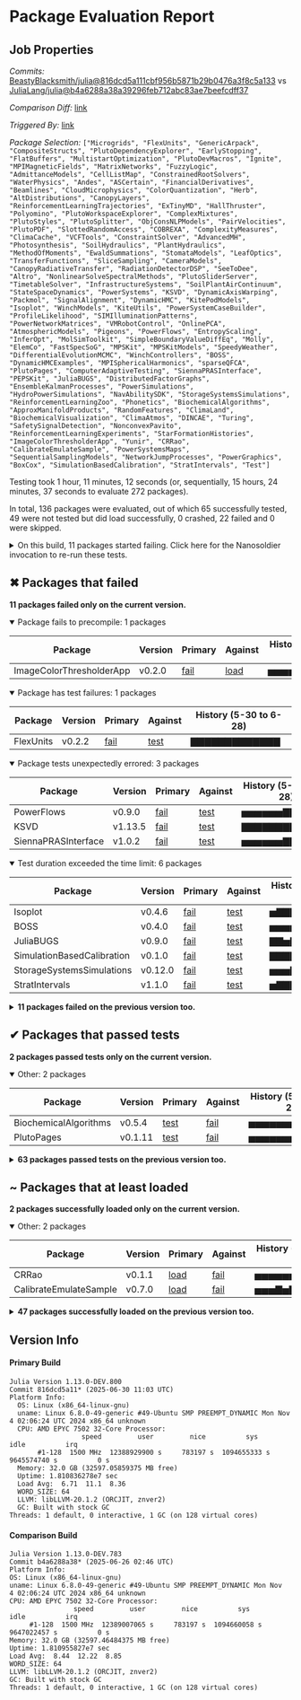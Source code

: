 # Package Evaluation Report

## Job Properties

*Commits:* [BeastyBlacksmith/julia@816dcd5a111cbf956b5871b29b0476a3f8c5a133](https://github.com/BeastyBlacksmith/julia/commit/816dcd5a111cbf956b5871b29b0476a3f8c5a133) vs [JuliaLang/julia@b4a6288a38a39296feb712abc83ae7beefcdff37](https://github.com/JuliaLang/julia/commit/b4a6288a38a39296feb712abc83ae7beefcdff37)

*Comparison Diff:* [link](https://github.com/JuliaLang/julia/compare/b4a6288a38a39296feb712abc83ae7beefcdff37...BeastyBlacksmith/julia:816dcd5a111cbf956b5871b29b0476a3f8c5a133)

*Triggered By:* [link](https://github.com/JuliaLang/julia/pull/54774#issuecomment-3019057079)

*Package Selection:* `["Microgrids", "FlexUnits", "GenericArpack", "CompositeStructs", "PlutoDependencyExplorer", "EarlyStopping", "FlatBuffers", "MultistartOptimization", "PlutoDevMacros", "Ignite", "MPIMagneticFields", "MatrixNetworks", "FuzzyLogic", "AdmittanceModels", "CellListMap", "ConstrainedRootSolvers", "WaterPhysics", "Andes", "ASCertain", "FinancialDerivatives", "Beamlines", "CloudMicrophysics", "ColorQuantization", "Herb", "AltDistributions", "CanopyLayers", "ReinforcementLearningTrajectories", "ExTinyMD", "HallThruster", "Polyomino", "PlutoWorkspaceExplorer", "ComplexMixtures", "PlutoStyles", "PlutoSplitter", "ObjConsNLPModels", "PairVelocities", "PlutoPDF", "SlottedRandomAccess", "COBREXA", "ComplexityMeasures", "ClimaCache", "VCFTools", "ConstraintSolver", "AdvancedMH", "Photosynthesis", "SoilHydraulics", "PlantHydraulics", "MethodOfMoments", "EwaldSummations", "StomataModels", "LeafOptics", "TransferFunctions", "SliceSampling", "CameraModels", "CanopyRadiativeTransfer", "RadiationDetectorDSP", "SeeToDee", "Altro", "NonlinearSolveSpectralMethods", "PlutoSliderServer", "TimetableSolver", "InfrastructureSystems", "SoilPlantAirContinuum", "StateSpaceDynamics", "PowerSystems", "KSVD", "DynamicAxisWarping", "Packmol", "SignalAlignment", "DynamicHMC", "KitePodModels", "Isoplot", "WinchModels", "KiteUtils", "PowerSystemCaseBuilder", "ProfileLikelihood", "SIMIlluminationPatterns", "PowerNetworkMatrices", "VMRobotControl", "OnlinePCA", "AtmosphericModels", "Pigeons", "PowerFlows", "EntropyScaling", "InferOpt", "MolSimToolkit", "SimpleBoundaryValueDiffEq", "Molly", "ElemCo", "FastSpecSoG", "MPSKit", "MPSKitModels", "SpeedyWeather", "DifferentialEvolutionMCMC", "WinchControllers", "BOSS", "DynamicHMCExamples", "MPISphericalHarmonics", "sparseQFCA", "PlutoPages", "ComputerAdaptiveTesting", "SiennaPRASInterface", "PEPSKit", "JuliaBUGS", "DistributedFactorGraphs", "EnsembleKalmanProcesses", "PowerSimulations", "HydroPowerSimulations", "NavAbilitySDK", "StorageSystemsSimulations", "ReinforcementLearningZoo", "Phonetics", "BiochemicalAlgorithms", "ApproxManifoldProducts", "RandomFeatures", "ClimaLand", "BiochemicalVisualization", "ClimaAtmos", "DINCAE", "Turing", "SafetySignalDetection", "NonconvexPavito", "ReinforcementLearningExperiments", "StarFormationHistories", "ImageColorThresholderApp", "Yunir", "CRRao", "CalibrateEmulateSample", "PowerSystemsMaps", "SequentialSamplingModels", "NetworkJumpProcesses", "PowerGraphics", "BoxCox", "SimulationBasedCalibration", "StratIntervals", "Test"]`

Testing took 1 hour, 11 minutes, 12 seconds (or, sequentially, 15 hours, 24 minutes, 37 seconds to evaluate 272 packages).

In total, 136 packages were evaluated, out of which 65 successfully tested, 49 were not tested but did load successfully, 0 crashed, 22 failed and 0 were skipped.


<details><summary>On this build, 11 packages started failing. Click here for the Nanosoldier invocation to re-run these tests.</summary>
<p>

```
@nanosoldier `runtests(["FlexUnits", "KSVD", "ImageColorThresholderApp", "PowerFlows", "SiennaPRASInterface", "Isoplot", "BOSS", "JuliaBUGS", "SimulationBasedCalibration", "StorageSystemsSimulations", "StratIntervals"])`
```

</p>
</details>


## ✖ Packages that failed

**11 packages failed only on the current version.**

<details open><summary>Package fails to precompile: 1 packages</summary>
<p>


| Package | Version | Primary | Against | History (5-30 to 6-28) |
| ------- | ------- | ------- | ------- | ------- |
| ImageColorThresholderApp | v0.2.0 | [fail](https://s3.amazonaws.com/julialang-reports/nanosoldier/pkgeval/by_hash/816dcd5_vs_b4a6288/ImageColorThresholderApp.primary.log) | [load](https://s3.amazonaws.com/julialang-reports/nanosoldier/pkgeval/by_hash/816dcd5_vs_b4a6288/ImageColorThresholderApp.against.log) | <span class="history">▅▅▅▅▅▅▅▅▅▅▅▅▅</span> |

</p>
</details>

<details open><summary>Package has test failures: 1 packages</summary>
<p>


| Package | Version | Primary | Against | History (5-30 to 6-28) |
| ------- | ------- | ------- | ------- | ------- |
| FlexUnits | v0.2.2 | [fail](https://s3.amazonaws.com/julialang-reports/nanosoldier/pkgeval/by_hash/816dcd5_vs_b4a6288/FlexUnits.primary.log) | [test](https://s3.amazonaws.com/julialang-reports/nanosoldier/pkgeval/by_hash/816dcd5_vs_b4a6288/FlexUnits.against.log) | <span class="history">▇▇▇▇▇▇▇▇▇▇▇▇▇</span> |

</p>
</details>

<details open><summary>Package tests unexpectedly errored: 3 packages</summary>
<p>


| Package | Version | Primary | Against | History (5-30 to 6-28) |
| ------- | ------- | ------- | ------- | ------- |
| PowerFlows | v0.9.0 | [fail](https://s3.amazonaws.com/julialang-reports/nanosoldier/pkgeval/by_hash/816dcd5_vs_b4a6288/PowerFlows.primary.log) | [test](https://s3.amazonaws.com/julialang-reports/nanosoldier/pkgeval/by_hash/816dcd5_vs_b4a6288/PowerFlows.against.log) | <span class="history">▅▅▅▅▅▅▇▇▇▇▇▇▇</span> |
| KSVD | v1.13.5 | [fail](https://s3.amazonaws.com/julialang-reports/nanosoldier/pkgeval/by_hash/816dcd5_vs_b4a6288/KSVD.primary.log) | [test](https://s3.amazonaws.com/julialang-reports/nanosoldier/pkgeval/by_hash/816dcd5_vs_b4a6288/KSVD.against.log) | <span class="history">▇▇▇▇▇▇▇▇▇▇▇▅▇</span> |
| SiennaPRASInterface | v1.0.2 | [fail](https://s3.amazonaws.com/julialang-reports/nanosoldier/pkgeval/by_hash/816dcd5_vs_b4a6288/SiennaPRASInterface.primary.log) | [test](https://s3.amazonaws.com/julialang-reports/nanosoldier/pkgeval/by_hash/816dcd5_vs_b4a6288/SiennaPRASInterface.against.log) | <span class="history">▅▅▅▅▅▅▇▇▇▇▇▇▇</span> |

</p>
</details>

<details open><summary>Test duration exceeded the time limit: 6 packages</summary>
<p>


| Package | Version | Primary | Against | History (5-30 to 6-28) |
| ------- | ------- | ------- | ------- | ------- |
| Isoplot | v0.4.6 | [fail](https://s3.amazonaws.com/julialang-reports/nanosoldier/pkgeval/by_hash/816dcd5_vs_b4a6288/Isoplot.primary.log) | [test](https://s3.amazonaws.com/julialang-reports/nanosoldier/pkgeval/by_hash/816dcd5_vs_b4a6288/Isoplot.against.log) | <span class="history">▅▇▇▇▅▇▅▇▇▅▇▅▇</span> |
| BOSS | v0.4.0 | [fail](https://s3.amazonaws.com/julialang-reports/nanosoldier/pkgeval/by_hash/816dcd5_vs_b4a6288/BOSS.primary.log) | [test](https://s3.amazonaws.com/julialang-reports/nanosoldier/pkgeval/by_hash/816dcd5_vs_b4a6288/BOSS.against.log) | <span class="history">▅▅▅▅▇▇▇▇▇▇▇▇▇</span> |
| JuliaBUGS | v0.9.0 | [fail](https://s3.amazonaws.com/julialang-reports/nanosoldier/pkgeval/by_hash/816dcd5_vs_b4a6288/JuliaBUGS.primary.log) | [test](https://s3.amazonaws.com/julialang-reports/nanosoldier/pkgeval/by_hash/816dcd5_vs_b4a6288/JuliaBUGS.against.log) | <span class="history">▇▇▅▇▇▇▇▇▅▇▇▇▅</span> |
| SimulationBasedCalibration | v0.1.0 | [fail](https://s3.amazonaws.com/julialang-reports/nanosoldier/pkgeval/by_hash/816dcd5_vs_b4a6288/SimulationBasedCalibration.primary.log) | [test](https://s3.amazonaws.com/julialang-reports/nanosoldier/pkgeval/by_hash/816dcd5_vs_b4a6288/SimulationBasedCalibration.against.log) | <span class="history">▇▇▇▇▅▇▇▇▇▇▇▇▇</span> |
| StorageSystemsSimulations | v0.12.0 | [fail](https://s3.amazonaws.com/julialang-reports/nanosoldier/pkgeval/by_hash/816dcd5_vs_b4a6288/StorageSystemsSimulations.primary.log) | [test](https://s3.amazonaws.com/julialang-reports/nanosoldier/pkgeval/by_hash/816dcd5_vs_b4a6288/StorageSystemsSimulations.against.log) | <span class="history">▅▅▅▇▇▇▅▇▇▅▇▇▅</span> |
| StratIntervals | v1.1.0 | [fail](https://s3.amazonaws.com/julialang-reports/nanosoldier/pkgeval/by_hash/816dcd5_vs_b4a6288/StratIntervals.primary.log) | [test](https://s3.amazonaws.com/julialang-reports/nanosoldier/pkgeval/by_hash/816dcd5_vs_b4a6288/StratIntervals.against.log) | <span class="history">▅▇▇▇▅▇▅▅▅▇▇▇▇</span> |

</p>
</details>


<details><summary><strong>11 packages failed on the previous version too.</strong></summary>
<p>

<details open><summary>Package has test failures: 2 packages</summary>
<p>


| Package | History (5-30 to 6-28) |
| ------- | ------- |
| [VCFTools v0.2.10](https://s3.amazonaws.com/julialang-reports/nanosoldier/pkgeval/by_hash/816dcd5_vs_b4a6288/VCFTools.primary.log) | <span class="history">▅▅▇▇▇▇▇▅▅▇▅▅▇</span> |
| [ColorQuantization v0.1.4](https://s3.amazonaws.com/julialang-reports/nanosoldier/pkgeval/by_hash/816dcd5_vs_b4a6288/ColorQuantization.primary.log) | <span class="history">▅▇▇▇▇▅▇▇▇▅▇▇▇</span> |

</p>
</details>

<details open><summary>There were unidentified errors: 1 packages</summary>
<p>


| Package | History (5-30 to 6-28) |
| ------- | ------- |
| [Molly v0.22.2](https://s3.amazonaws.com/julialang-reports/nanosoldier/pkgeval/by_hash/816dcd5_vs_b4a6288/Molly.primary.log) | <span class="history">▅▅▅▅▅▅▅▅▅▅▅▅▅</span> |

</p>
</details>

<details open><summary>Test duration exceeded the time limit: 8 packages</summary>
<p>


| Package | History (5-30 to 6-28) |
| ------- | ------- |
| [Turing v0.39.3](https://s3.amazonaws.com/julialang-reports/nanosoldier/pkgeval/by_hash/816dcd5_vs_b4a6288/Turing.primary.log) | <span class="history">▅▅▅▅▅▅▅▅▅▅▅▅▅</span> |
| [CloudMicrophysics v0.25.0](https://s3.amazonaws.com/julialang-reports/nanosoldier/pkgeval/by_hash/816dcd5_vs_b4a6288/CloudMicrophysics.primary.log) | <span class="history">▅▅▅▅▅▅▅▅▅▅▅▅▅</span> |
| [OnlinePCA v0.3.10](https://s3.amazonaws.com/julialang-reports/nanosoldier/pkgeval/by_hash/816dcd5_vs_b4a6288/OnlinePCA.primary.log) | <span class="history">▅▇▅▇▇▇▅▅▅▅▅▅▇</span> |
| [DINCAE v2.0.4](https://s3.amazonaws.com/julialang-reports/nanosoldier/pkgeval/by_hash/816dcd5_vs_b4a6288/DINCAE.primary.log) | <span class="history">▅▅▅▅▇▅▅▇▇▇▇▇▇</span> |
| [ClimaLand v0.16.3](https://s3.amazonaws.com/julialang-reports/nanosoldier/pkgeval/by_hash/816dcd5_vs_b4a6288/ClimaLand.primary.log) | <span class="history">▅▅▅▅▅▅▅▅▅▅▅▅▅</span> |
| [ClimaAtmos v0.30.4](https://s3.amazonaws.com/julialang-reports/nanosoldier/pkgeval/by_hash/816dcd5_vs_b4a6288/ClimaAtmos.primary.log) | <span class="history">▅▅▅▅▅▅▅▅▅▅▅▅▅</span> |
| [NetworkJumpProcesses v0.2.3](https://s3.amazonaws.com/julialang-reports/nanosoldier/pkgeval/by_hash/816dcd5_vs_b4a6288/NetworkJumpProcesses.primary.log) | <span class="history">▇▇▇▇▅▇▇▇▇▇▅▅▅</span> |
| [BoxCox v0.3.6](https://s3.amazonaws.com/julialang-reports/nanosoldier/pkgeval/by_hash/816dcd5_vs_b4a6288/BoxCox.primary.log) | <span class="history">▅▇▇▇▅▇▇▇▇▇▇▇▇</span> |

</p>
</details>


</p>
</details>


## ✔ Packages that passed tests

**2 packages passed tests only on the current version.**

<details open><summary>Other: 2 packages</summary>
<p>


| Package | Version | Primary | Against | History (5-30 to 6-28) |
| ------- | ------- | ------- | ------- | ------- |
| BiochemicalAlgorithms | v0.5.4 | [test](https://s3.amazonaws.com/julialang-reports/nanosoldier/pkgeval/by_hash/816dcd5_vs_b4a6288/BiochemicalAlgorithms.primary.log) | [fail](https://s3.amazonaws.com/julialang-reports/nanosoldier/pkgeval/by_hash/816dcd5_vs_b4a6288/BiochemicalAlgorithms.against.log) | <span class="history">▅▅▅▅▅▅▅▅▅▅▅▇▇</span> |
| PlutoPages | v0.1.11 | [test](https://s3.amazonaws.com/julialang-reports/nanosoldier/pkgeval/by_hash/816dcd5_vs_b4a6288/PlutoPages.primary.log) | [fail](https://s3.amazonaws.com/julialang-reports/nanosoldier/pkgeval/by_hash/816dcd5_vs_b4a6288/PlutoPages.against.log) | <span class="history">▅▅▅▅▅▅▅▅▅▇▇▇▇</span> |

</p>
</details>


<details><summary><strong>63 packages passed tests on the previous version too.</strong></summary>
<p>

<details open><summary>Other: 63 packages</summary>
<p>


| Package | History (5-30 to 6-28) |
| ------- | ------- |
| [Test v1.11.0](https://s3.amazonaws.com/julialang-reports/nanosoldier/pkgeval/by_hash/816dcd5_vs_b4a6288/Test.primary.log) | <span class="history">▅▇▇▇▅▅▇▅▅▇▅▇▇</span> |
| [EarlyStopping v0.3.0](https://s3.amazonaws.com/julialang-reports/nanosoldier/pkgeval/by_hash/816dcd5_vs_b4a6288/EarlyStopping.primary.log) | <span class="history">▅▇▇▇▇▇▇▇▇▇▇▇▇</span> |
| [AdvancedMH v0.8.8](https://s3.amazonaws.com/julialang-reports/nanosoldier/pkgeval/by_hash/816dcd5_vs_b4a6288/AdvancedMH.primary.log) | <span class="history">▇▇▇▇▇▇▇▇▇▇▇▇▇</span> |
| [CompositeStructs v0.1.5](https://s3.amazonaws.com/julialang-reports/nanosoldier/pkgeval/by_hash/816dcd5_vs_b4a6288/CompositeStructs.primary.log) | <span class="history">▇▇▇▇▇▇▇▇▇▇▇▇▇</span> |
| [CellListMap v0.9.10](https://s3.amazonaws.com/julialang-reports/nanosoldier/pkgeval/by_hash/816dcd5_vs_b4a6288/CellListMap.primary.log) | <span class="history">▅▅▅▅▅▅▇▇▇▇▇▇▇</span> |
| [ReinforcementLearningTrajectories v0.4.2](https://s3.amazonaws.com/julialang-reports/nanosoldier/pkgeval/by_hash/816dcd5_vs_b4a6288/ReinforcementLearningTrajectories.primary.log) | <span class="history">▅▅▅▅▇▇▇▇▇▇▇▇▇</span> |
| [ComplexityMeasures v3.8.1](https://s3.amazonaws.com/julialang-reports/nanosoldier/pkgeval/by_hash/816dcd5_vs_b4a6288/ComplexityMeasures.primary.log) | <span class="history">▇▇▇▇▇▇▇▇▇▇▇▇▇</span> |
| [FlatBuffers v0.6.2](https://s3.amazonaws.com/julialang-reports/nanosoldier/pkgeval/by_hash/816dcd5_vs_b4a6288/FlatBuffers.primary.log) | <span class="history">▇▇▇▇▇▇▇▇▇▇▇▇▇</span> |
| [KiteUtils v0.10.13](https://s3.amazonaws.com/julialang-reports/nanosoldier/pkgeval/by_hash/816dcd5_vs_b4a6288/KiteUtils.primary.log) | <span class="history">▇▇▇▇▇▇▇▇▇▇▇▇▇</span> |
| [MatrixNetworks v1.0.4](https://s3.amazonaws.com/julialang-reports/nanosoldier/pkgeval/by_hash/816dcd5_vs_b4a6288/MatrixNetworks.primary.log) | <span class="history">▇▇▇▇▇▇▇▇▇▇▇▇▇</span> |
| [ClimaCache v1.1.8](https://s3.amazonaws.com/julialang-reports/nanosoldier/pkgeval/by_hash/816dcd5_vs_b4a6288/ClimaCache.primary.log) | <span class="history">▇▇▇▇▇▇▇▇▇▇▇▇▇</span> |
| [ConstrainedRootSolvers v0.1.5](https://s3.amazonaws.com/julialang-reports/nanosoldier/pkgeval/by_hash/816dcd5_vs_b4a6288/ConstrainedRootSolvers.primary.log) | <span class="history">▇▇▇▇▇▇▇▇▇▇▇▇▇</span> |
| [COBREXA v2.8.0](https://s3.amazonaws.com/julialang-reports/nanosoldier/pkgeval/by_hash/816dcd5_vs_b4a6288/COBREXA.primary.log) | <span class="history">▅▅▅▅▅▅▇▇▇▇▇▇▇</span> |
| [WaterPhysics v0.1.5](https://s3.amazonaws.com/julialang-reports/nanosoldier/pkgeval/by_hash/816dcd5_vs_b4a6288/WaterPhysics.primary.log) | <span class="history">▇▇▇▇▇▇▇▇▇▇▇▇▇</span> |
| [ExTinyMD v0.2.7](https://s3.amazonaws.com/julialang-reports/nanosoldier/pkgeval/by_hash/816dcd5_vs_b4a6288/ExTinyMD.primary.log) | <span class="history">▇▇▇▅▅▇▇▇▇▇▇▇▇</span> |
| [SoilHydraulics v0.2.4](https://s3.amazonaws.com/julialang-reports/nanosoldier/pkgeval/by_hash/816dcd5_vs_b4a6288/SoilHydraulics.primary.log) | <span class="history">▇▇▇▇▇▇▇▇▇▇▇▇▇</span> |
| [MultistartOptimization v0.3.1](https://s3.amazonaws.com/julialang-reports/nanosoldier/pkgeval/by_hash/816dcd5_vs_b4a6288/MultistartOptimization.primary.log) | <span class="history">▇▇▇▇▇▇▇▇▇▇▇▇▇</span> |
| [WinchModels v0.3.7](https://s3.amazonaws.com/julialang-reports/nanosoldier/pkgeval/by_hash/816dcd5_vs_b4a6288/WinchModels.primary.log) | <span class="history">▇▇▇▇▇▇▇▇▇▇▇▇▇</span> |
| [Photosynthesis v0.4.6](https://s3.amazonaws.com/julialang-reports/nanosoldier/pkgeval/by_hash/816dcd5_vs_b4a6288/Photosynthesis.primary.log) | <span class="history">▇▇▇▇▇▇▇▇▇▇▇▇▇</span> |
| [AtmosphericModels v0.2.5](https://s3.amazonaws.com/julialang-reports/nanosoldier/pkgeval/by_hash/816dcd5_vs_b4a6288/AtmosphericModels.primary.log) | <span class="history">▇▇▇▇▇▇▇▇▇▇▇▇▇</span> |
| [LeafOptics v0.3.4](https://s3.amazonaws.com/julialang-reports/nanosoldier/pkgeval/by_hash/816dcd5_vs_b4a6288/LeafOptics.primary.log) | <span class="history">▇▇▇▇▇▇▇▇▇▇▇▇▇</span> |
| [KitePodModels v0.3.8](https://s3.amazonaws.com/julialang-reports/nanosoldier/pkgeval/by_hash/816dcd5_vs_b4a6288/KitePodModels.primary.log) | <span class="history">▇▇▇▇▇▇▇▇▇▇▇▇▇</span> |
| [MPIMagneticFields v0.1.0](https://s3.amazonaws.com/julialang-reports/nanosoldier/pkgeval/by_hash/816dcd5_vs_b4a6288/MPIMagneticFields.primary.log) | <span class="history">▇▇▇▇▇▇▇▇▇▇▇▇▇</span> |
| [StomataModels v0.3.2](https://s3.amazonaws.com/julialang-reports/nanosoldier/pkgeval/by_hash/816dcd5_vs_b4a6288/StomataModels.primary.log) | <span class="history">▇▇▇▇▇▇▇▇▇▇▇▇▇</span> |
| [Andes v1.0.0](https://s3.amazonaws.com/julialang-reports/nanosoldier/pkgeval/by_hash/816dcd5_vs_b4a6288/Andes.primary.log) | <span class="history">▇▇▇▅▇▇▇▇▇▇▇▇▇</span> |
| [CanopyRadiativeTransfer v0.2.3](https://s3.amazonaws.com/julialang-reports/nanosoldier/pkgeval/by_hash/816dcd5_vs_b4a6288/CanopyRadiativeTransfer.primary.log) | <span class="history">▇▇▇▇▇▇▇▇▇▇▇▇▇</span> |
| [RandomFeatures v0.3.4](https://s3.amazonaws.com/julialang-reports/nanosoldier/pkgeval/by_hash/816dcd5_vs_b4a6288/RandomFeatures.primary.log) | <span class="history">▇▇▇▇▇▇▇▇▇▇▇▇▇</span> |
| [PowerSystemsMaps v0.2.1](https://s3.amazonaws.com/julialang-reports/nanosoldier/pkgeval/by_hash/816dcd5_vs_b4a6288/PowerSystemsMaps.primary.log) | <span class="history">▇▇▇▇▇▇▇▇▇▇▇▇▇</span> |
| [SequentialSamplingModels v0.12.4](https://s3.amazonaws.com/julialang-reports/nanosoldier/pkgeval/by_hash/816dcd5_vs_b4a6288/SequentialSamplingModels.primary.log) | <span class="history">▅▅▅▅▇▇▇▇▇▇▇▇▇</span> |
| [Microgrids v0.11.0](https://s3.amazonaws.com/julialang-reports/nanosoldier/pkgeval/by_hash/816dcd5_vs_b4a6288/Microgrids.primary.log) | <span class="history">▇▇▇▇▇▇▇▇▇▇▇▇▇</span> |
| [FinancialDerivatives v0.2.0](https://s3.amazonaws.com/julialang-reports/nanosoldier/pkgeval/by_hash/816dcd5_vs_b4a6288/FinancialDerivatives.primary.log) | <span class="history">▇▇▇▇▇▇▇▇▇▇▇▇▇</span> |
| [Ignite v0.2.1](https://s3.amazonaws.com/julialang-reports/nanosoldier/pkgeval/by_hash/816dcd5_vs_b4a6288/Ignite.primary.log) | <span class="history">▇▇▇▇▇▇▇▇▇▇▇▇▇</span> |
| [AltDistributions v0.3.2](https://s3.amazonaws.com/julialang-reports/nanosoldier/pkgeval/by_hash/816dcd5_vs_b4a6288/AltDistributions.primary.log) | <span class="history">▇▇▇▇▇▇▇▇▇▇▇▇▇</span> |
| [Beamlines v0.3.0](https://s3.amazonaws.com/julialang-reports/nanosoldier/pkgeval/by_hash/816dcd5_vs_b4a6288/Beamlines.primary.log) | <span class="history">▇▇▇▇▇▇▇▇▇▇▇▇▇</span> |
| [ASCertain v0.3.2](https://s3.amazonaws.com/julialang-reports/nanosoldier/pkgeval/by_hash/816dcd5_vs_b4a6288/ASCertain.primary.log) | <span class="history">▇▇▇▅▅▇▇▇▇▇▅▇▇</span> |
| [PlutoStyles v0.1.13](https://s3.amazonaws.com/julialang-reports/nanosoldier/pkgeval/by_hash/816dcd5_vs_b4a6288/PlutoStyles.primary.log) | <span class="history">▅▅▅▅▅▅▅▅▅▇▇▇▇</span> |
| [CameraModels v0.2.3](https://s3.amazonaws.com/julialang-reports/nanosoldier/pkgeval/by_hash/816dcd5_vs_b4a6288/CameraModels.primary.log) | <span class="history">▇▇▇▇▇▇▇▇▇▇▇▇▇</span> |
| [PlutoSplitter v0.2.3](https://s3.amazonaws.com/julialang-reports/nanosoldier/pkgeval/by_hash/816dcd5_vs_b4a6288/PlutoSplitter.primary.log) | <span class="history">▅▅▅▅▅▅▅▅▅▇▇▇▇</span> |
| [TimetableSolver v0.1.1](https://s3.amazonaws.com/julialang-reports/nanosoldier/pkgeval/by_hash/816dcd5_vs_b4a6288/TimetableSolver.primary.log) | <span class="history">▇▇▇▇▇▇▇▇▇▇▇▇▇</span> |
| [FuzzyLogic v0.1.3](https://s3.amazonaws.com/julialang-reports/nanosoldier/pkgeval/by_hash/816dcd5_vs_b4a6288/FuzzyLogic.primary.log) | <span class="history">▅▅▅▇▇▇▇▇▇▇▇▇▇</span> |
| [Packmol v0.1.12](https://s3.amazonaws.com/julialang-reports/nanosoldier/pkgeval/by_hash/816dcd5_vs_b4a6288/Packmol.primary.log) | <span class="history">▇▇▇▅▅▇▇▇▇▇▇▇▇</span> |
| [DynamicHMCExamples v0.2.2](https://s3.amazonaws.com/julialang-reports/nanosoldier/pkgeval/by_hash/816dcd5_vs_b4a6288/DynamicHMCExamples.primary.log) | <span class="history">▇▇▇▇▇▇▇▇▇▇▇▇▇</span> |
| [MethodOfMoments v0.1.1](https://s3.amazonaws.com/julialang-reports/nanosoldier/pkgeval/by_hash/816dcd5_vs_b4a6288/MethodOfMoments.primary.log) | <span class="history">▇▇▇▇▇▇▇▇▇▇▇▇▇</span> |
| [SlottedRandomAccess v0.3.0](https://s3.amazonaws.com/julialang-reports/nanosoldier/pkgeval/by_hash/816dcd5_vs_b4a6288/SlottedRandomAccess.primary.log) | <span class="history">▇▇▇▇▇▇▅▇▇▇▇▇▇</span> |
| [TransferFunctions v0.7.0](https://s3.amazonaws.com/julialang-reports/nanosoldier/pkgeval/by_hash/816dcd5_vs_b4a6288/TransferFunctions.primary.log) | <span class="history">▇▇▇▇▇▇▇▇▇▇▇▇▇</span> |
| [SliceSampling v0.7.6](https://s3.amazonaws.com/julialang-reports/nanosoldier/pkgeval/by_hash/816dcd5_vs_b4a6288/SliceSampling.primary.log) | <span class="history">▇▇▇▅▅▇▇▇▇▇▇▇▇</span> |
| [NavAbilitySDK v0.8.6](https://s3.amazonaws.com/julialang-reports/nanosoldier/pkgeval/by_hash/816dcd5_vs_b4a6288/NavAbilitySDK.primary.log) | <span class="history">▇▇▇▇▇▇▇▇▇▇▇▇▇</span> |
| [MPISphericalHarmonics v0.1.1](https://s3.amazonaws.com/julialang-reports/nanosoldier/pkgeval/by_hash/816dcd5_vs_b4a6288/MPISphericalHarmonics.primary.log) | <span class="history">▇▇▇▇▇▇▇▇▇▇▇▇▇</span> |
| [StateSpaceDynamics v0.1.1](https://s3.amazonaws.com/julialang-reports/nanosoldier/pkgeval/by_hash/816dcd5_vs_b4a6288/StateSpaceDynamics.primary.log) | <span class="history">▇▇▇▅▇▇▇▇▇▅▇▇▇</span> |
| [SignalAlignment v0.1.2](https://s3.amazonaws.com/julialang-reports/nanosoldier/pkgeval/by_hash/816dcd5_vs_b4a6288/SignalAlignment.primary.log) | <span class="history">▇▇▇▇▇▇▇▇▇▇▇▇▇</span> |
| [VMRobotControl v0.1.1](https://s3.amazonaws.com/julialang-reports/nanosoldier/pkgeval/by_hash/816dcd5_vs_b4a6288/VMRobotControl.primary.log) | <span class="history">▇▇▇▇▇▇▇▇▇▇▇▇▇</span> |
| [HallThruster v0.18.6](https://s3.amazonaws.com/julialang-reports/nanosoldier/pkgeval/by_hash/816dcd5_vs_b4a6288/HallThruster.primary.log) | <span class="history">▅▅▅▇▇▇▇▇▇▇▇▇▇</span> |
| [ComplexMixtures v2.14.2](https://s3.amazonaws.com/julialang-reports/nanosoldier/pkgeval/by_hash/816dcd5_vs_b4a6288/ComplexMixtures.primary.log) | <span class="history">▅▅▅▅▅▅▇▅▅▅▅▇▇</span> |
| [Herb v0.6.0](https://s3.amazonaws.com/julialang-reports/nanosoldier/pkgeval/by_hash/816dcd5_vs_b4a6288/Herb.primary.log) | <span class="history">▅▅▅▅▅▅▅▅▅▇▇▇▇</span> |
| [EwaldSummations v0.2.0](https://s3.amazonaws.com/julialang-reports/nanosoldier/pkgeval/by_hash/816dcd5_vs_b4a6288/EwaldSummations.primary.log) | <span class="history">▅▅▇▅▅▇▇▇▇▇▇▇▇</span> |
| [SIMIlluminationPatterns v0.4.0](https://s3.amazonaws.com/julialang-reports/nanosoldier/pkgeval/by_hash/816dcd5_vs_b4a6288/SIMIlluminationPatterns.primary.log) | <span class="history">▇▇▇▇▇▇▇▇▇▇▇▇▇</span> |
| [Phonetics v0.5.0](https://s3.amazonaws.com/julialang-reports/nanosoldier/pkgeval/by_hash/816dcd5_vs_b4a6288/Phonetics.primary.log) | <span class="history">▇▇▇▇▇▇▇▇▇▇▇▇▇</span> |
| [MolSimToolkit v1.29.0](https://s3.amazonaws.com/julialang-reports/nanosoldier/pkgeval/by_hash/816dcd5_vs_b4a6288/MolSimToolkit.primary.log) | <span class="history">▅▅▅▅▅▅▇▇▇▇▇▇▇</span> |
| [StarFormationHistories v1.0.2](https://s3.amazonaws.com/julialang-reports/nanosoldier/pkgeval/by_hash/816dcd5_vs_b4a6288/StarFormationHistories.primary.log) | <span class="history">▇▇▇▇▇▇▇▇▇▇▇▇▇</span> |
| [WinchControllers v0.5.3](https://s3.amazonaws.com/julialang-reports/nanosoldier/pkgeval/by_hash/816dcd5_vs_b4a6288/WinchControllers.primary.log) | <span class="history">▇▇▇▇▇▇▇▇▇▇▇▇▇</span> |
| [BiochemicalVisualization v0.3.2](https://s3.amazonaws.com/julialang-reports/nanosoldier/pkgeval/by_hash/816dcd5_vs_b4a6288/BiochemicalVisualization.primary.log) | <span class="history">▇▇▇▅▅▇▇▇▇▇▇▇▇</span> |
| [DifferentialEvolutionMCMC v0.7.9](https://s3.amazonaws.com/julialang-reports/nanosoldier/pkgeval/by_hash/816dcd5_vs_b4a6288/DifferentialEvolutionMCMC.primary.log) | <span class="history">▇▇▇▇▇▇▇▇▇▇▇▇▇</span> |
| [NonconvexPavito v0.1.5](https://s3.amazonaws.com/julialang-reports/nanosoldier/pkgeval/by_hash/816dcd5_vs_b4a6288/NonconvexPavito.primary.log) | <span class="history">▇▇▇▇▇▇▇▇▇▇▇▇▇</span> |

</p>
</details>


</p>
</details>


## ~ Packages that at least loaded

**2 packages successfully loaded only on the current version.**

<details open><summary>Other: 2 packages</summary>
<p>


| Package | Version | Primary | Against | History (5-30 to 6-28) |
| ------- | ------- | ------- | ------- | ------- |
| CRRao | v0.1.1 | [load](https://s3.amazonaws.com/julialang-reports/nanosoldier/pkgeval/by_hash/816dcd5_vs_b4a6288/CRRao.primary.log) | [fail](https://s3.amazonaws.com/julialang-reports/nanosoldier/pkgeval/by_hash/816dcd5_vs_b4a6288/CRRao.against.log) | <span class="history">▅▅▅▅▅▅▅▅▅▅▅▅▅</span> |
| CalibrateEmulateSample | v0.7.0 | [load](https://s3.amazonaws.com/julialang-reports/nanosoldier/pkgeval/by_hash/816dcd5_vs_b4a6288/CalibrateEmulateSample.primary.log) | [fail](https://s3.amazonaws.com/julialang-reports/nanosoldier/pkgeval/by_hash/816dcd5_vs_b4a6288/CalibrateEmulateSample.against.log) | <span class="history">▅▅▅▇▅▇▅▅▅▅▅▅▇</span> |

</p>
</details>


<details><summary><strong>47 packages successfully loaded on the previous version too.</strong></summary>
<p>

<details open><summary>Other: 47 packages</summary>
<p>


| Package | History (5-30 to 6-28) |
| ------- | ------- |
| [NonlinearSolveSpectralMethods v1.2.0](https://s3.amazonaws.com/julialang-reports/nanosoldier/pkgeval/by_hash/816dcd5_vs_b4a6288/NonlinearSolveSpectralMethods.primary.log) | <span class="history">▅▅▅▅▅▅▅▅▅▅▅▅▅</span> |
| [PlutoDependencyExplorer v1.2.1](https://s3.amazonaws.com/julialang-reports/nanosoldier/pkgeval/by_hash/816dcd5_vs_b4a6288/PlutoDependencyExplorer.primary.log) | <span class="history">▅▅▅▅▅▅▅▅▅▅▅▅▅</span> |
| [InfrastructureSystems v2.6.0](https://s3.amazonaws.com/julialang-reports/nanosoldier/pkgeval/by_hash/816dcd5_vs_b4a6288/InfrastructureSystems.primary.log) | <span class="history">▅▅▅▅▅▅▅▅▅▅▅▅▅</span> |
| [PowerSystems v4.6.2](https://s3.amazonaws.com/julialang-reports/nanosoldier/pkgeval/by_hash/816dcd5_vs_b4a6288/PowerSystems.primary.log) | <span class="history">▅▅▅▅▅▅▅▅▅▅▅▅▅</span> |
| [DynamicHMC v3.5.1](https://s3.amazonaws.com/julialang-reports/nanosoldier/pkgeval/by_hash/816dcd5_vs_b4a6288/DynamicHMC.primary.log) | <span class="history">▅▅▅▅▅▅▅▅▅▅▅▅▅</span> |
| [PowerNetworkMatrices v0.13.0](https://s3.amazonaws.com/julialang-reports/nanosoldier/pkgeval/by_hash/816dcd5_vs_b4a6288/PowerNetworkMatrices.primary.log) | <span class="history">▅▅▅▅▅▅▅▅▅▅▅▅▅</span> |
| [GenericArpack v0.2.1](https://s3.amazonaws.com/julialang-reports/nanosoldier/pkgeval/by_hash/816dcd5_vs_b4a6288/GenericArpack.primary.log) | <span class="history">▅▅▅▅▅▅▅▅▅▅▅▅▅</span> |
| [EnsembleKalmanProcesses v2.4.2](https://s3.amazonaws.com/julialang-reports/nanosoldier/pkgeval/by_hash/816dcd5_vs_b4a6288/EnsembleKalmanProcesses.primary.log) | <span class="history">▅▇▅▇▇▅▅▅▅▅▅▅▅</span> |
| [DistributedFactorGraphs v0.27.1](https://s3.amazonaws.com/julialang-reports/nanosoldier/pkgeval/by_hash/816dcd5_vs_b4a6288/DistributedFactorGraphs.primary.log) | <span class="history">▅▅▅▅▅▅▅▅▅▅▅▅▅</span> |
| [PowerSimulations v0.30.2](https://s3.amazonaws.com/julialang-reports/nanosoldier/pkgeval/by_hash/816dcd5_vs_b4a6288/PowerSimulations.primary.log) | <span class="history">▅▅▅▅▅▅▅▅▅▅▅▅▅</span> |
| [ApproxManifoldProducts v0.9.1](https://s3.amazonaws.com/julialang-reports/nanosoldier/pkgeval/by_hash/816dcd5_vs_b4a6288/ApproxManifoldProducts.primary.log) | <span class="history">▅▅▅▅▅▅▅▅▅▅▅▅▅</span> |
| [MPSKit v0.13.3](https://s3.amazonaws.com/julialang-reports/nanosoldier/pkgeval/by_hash/816dcd5_vs_b4a6288/MPSKit.primary.log) | <span class="history">▅▃▅▅▅▅▅▅▅▅▅▅▃</span> |
| [InferOpt v0.7.0](https://s3.amazonaws.com/julialang-reports/nanosoldier/pkgeval/by_hash/816dcd5_vs_b4a6288/InferOpt.primary.log) | <span class="history">▃▃▃▃▃▃▃▃▃▃▃▃▃</span> |
| [DynamicAxisWarping v0.4.18](https://s3.amazonaws.com/julialang-reports/nanosoldier/pkgeval/by_hash/816dcd5_vs_b4a6288/DynamicAxisWarping.primary.log) | <span class="history">▅▅▅▅▅▅▅▅▅▅▅▅▅</span> |
| [PlantHydraulics v0.4.3](https://s3.amazonaws.com/julialang-reports/nanosoldier/pkgeval/by_hash/816dcd5_vs_b4a6288/PlantHydraulics.primary.log) | <span class="history">▅▅▅▅▅▅▅▅▅▅▅▅▅</span> |
| [Altro v0.5.0](https://s3.amazonaws.com/julialang-reports/nanosoldier/pkgeval/by_hash/816dcd5_vs_b4a6288/Altro.primary.log) | <span class="history">▅▅▅▅▅▅▅▅▅▅▅▅▅</span> |
| [MPSKitModels v0.4.2](https://s3.amazonaws.com/julialang-reports/nanosoldier/pkgeval/by_hash/816dcd5_vs_b4a6288/MPSKitModels.primary.log) | <span class="history">▅▅▅▅▅▅▅▅▅▅▅▅▅</span> |
| [PowerGraphics v0.20.0](https://s3.amazonaws.com/julialang-reports/nanosoldier/pkgeval/by_hash/816dcd5_vs_b4a6288/PowerGraphics.primary.log) | <span class="history">▅▅▅▅▅▅▅▅▅▅▅▅▅</span> |
| [PlutoDevMacros v0.9.0](https://s3.amazonaws.com/julialang-reports/nanosoldier/pkgeval/by_hash/816dcd5_vs_b4a6288/PlutoDevMacros.primary.log) | <span class="history">▅▅▅▅▅▅▅▅▅▅▅▅▅</span> |
| [ConstraintSolver v0.9.2](https://s3.amazonaws.com/julialang-reports/nanosoldier/pkgeval/by_hash/816dcd5_vs_b4a6288/ConstraintSolver.primary.log) | <span class="history">▅▅▅▅▅▅▅▅▅▅▅▅▅</span> |
| [PlutoSliderServer v1.3.1](https://s3.amazonaws.com/julialang-reports/nanosoldier/pkgeval/by_hash/816dcd5_vs_b4a6288/PlutoSliderServer.primary.log) | <span class="history">▅▅▅▅▅▅▅▅▅▅▅▅▅</span> |
| [PowerSystemCaseBuilder v1.3.11](https://s3.amazonaws.com/julialang-reports/nanosoldier/pkgeval/by_hash/816dcd5_vs_b4a6288/PowerSystemCaseBuilder.primary.log) | <span class="history">▅▃▅▅▅▅▅▅▅▅▅▅▅</span> |
| [Pigeons v0.4.9](https://s3.amazonaws.com/julialang-reports/nanosoldier/pkgeval/by_hash/816dcd5_vs_b4a6288/Pigeons.primary.log) | <span class="history">▅▅▅▅▅▅▅▅▅▅▅▅▅</span> |
| [SpeedyWeather v0.15.0](https://s3.amazonaws.com/julialang-reports/nanosoldier/pkgeval/by_hash/816dcd5_vs_b4a6288/SpeedyWeather.primary.log) | <span class="history">▅▅▅▅▅▅▅▅▅▅▅▅▅</span> |
| [ComputerAdaptiveTesting v0.3.2](https://s3.amazonaws.com/julialang-reports/nanosoldier/pkgeval/by_hash/816dcd5_vs_b4a6288/ComputerAdaptiveTesting.primary.log) | <span class="history">▅▅▅▅▅▅▅▅▅▅▅▅▅</span> |
| [ReinforcementLearningZoo v0.9.0](https://s3.amazonaws.com/julialang-reports/nanosoldier/pkgeval/by_hash/816dcd5_vs_b4a6288/ReinforcementLearningZoo.primary.log) | <span class="history">▅▅▅▅▅▅▅▅▅▅▅▅▅</span> |
| [Yunir v0.2.7](https://s3.amazonaws.com/julialang-reports/nanosoldier/pkgeval/by_hash/816dcd5_vs_b4a6288/Yunir.primary.log) | <span class="history">▅▇▇▅▅▅▅▅▅▅▇▅▅</span> |
| [AdmittanceModels v0.2.0](https://s3.amazonaws.com/julialang-reports/nanosoldier/pkgeval/by_hash/816dcd5_vs_b4a6288/AdmittanceModels.primary.log) | <span class="history">▅▅▅▅▅▅▅▅▅▅▅▅▅</span> |
| [CanopyLayers v0.1.15](https://s3.amazonaws.com/julialang-reports/nanosoldier/pkgeval/by_hash/816dcd5_vs_b4a6288/CanopyLayers.primary.log) | <span class="history">▅▅▅▅▅▅▅▅▅▅▅▅▅</span> |
| [ObjConsNLPModels v0.1.2](https://s3.amazonaws.com/julialang-reports/nanosoldier/pkgeval/by_hash/816dcd5_vs_b4a6288/ObjConsNLPModels.primary.log) | <span class="history">▅▅▅▅▅▅▅▅▅▅▅▅▅</span> |
| [PlutoWorkspaceExplorer v0.2.0](https://s3.amazonaws.com/julialang-reports/nanosoldier/pkgeval/by_hash/816dcd5_vs_b4a6288/PlutoWorkspaceExplorer.primary.log) | <span class="history">▁▁▁▁▁▁▁▁▁▁▁▁▁</span> |
| [PairVelocities v0.1.2](https://s3.amazonaws.com/julialang-reports/nanosoldier/pkgeval/by_hash/816dcd5_vs_b4a6288/PairVelocities.primary.log) | <span class="history">▁▁▁▁▁▁▁▁▁▁▁▁▁</span> |
| [RadiationDetectorDSP v0.2.15](https://s3.amazonaws.com/julialang-reports/nanosoldier/pkgeval/by_hash/816dcd5_vs_b4a6288/RadiationDetectorDSP.primary.log) | <span class="history">▅▅▅▅▅▅▅▅▅▅▅▅▅</span> |
| [Polyomino v1.1.0](https://s3.amazonaws.com/julialang-reports/nanosoldier/pkgeval/by_hash/816dcd5_vs_b4a6288/Polyomino.primary.log) | <span class="history">▅▅▅▅▅▅▅▅▅▅▅▅▅</span> |
| [PlutoPDF v1.2.2](https://s3.amazonaws.com/julialang-reports/nanosoldier/pkgeval/by_hash/816dcd5_vs_b4a6288/PlutoPDF.primary.log) | <span class="history">▅▅▅▅▅▅▅▅▅▅▅▅▅</span> |
| [SeeToDee v1.6.1](https://s3.amazonaws.com/julialang-reports/nanosoldier/pkgeval/by_hash/816dcd5_vs_b4a6288/SeeToDee.primary.log) | <span class="history">▅▅▅▅▅▅▅▅▅▅▅▅▅</span> |
| [SoilPlantAirContinuum v0.3.2](https://s3.amazonaws.com/julialang-reports/nanosoldier/pkgeval/by_hash/816dcd5_vs_b4a6288/SoilPlantAirContinuum.primary.log) | <span class="history">▅▅▅▅▅▅▅▅▅▅▅▅▅</span> |
| [ProfileLikelihood v0.4.1](https://s3.amazonaws.com/julialang-reports/nanosoldier/pkgeval/by_hash/816dcd5_vs_b4a6288/ProfileLikelihood.primary.log) | <span class="history">▅▅▅▅▅▅▅▅▅▅▅▅▅</span> |
| [SimpleBoundaryValueDiffEq v1.2.0](https://s3.amazonaws.com/julialang-reports/nanosoldier/pkgeval/by_hash/816dcd5_vs_b4a6288/SimpleBoundaryValueDiffEq.primary.log) | <span class="history">▅▅▅▅▅▅▅▅▅▅▅▅▅</span> |
| [EntropyScaling v0.3.3](https://s3.amazonaws.com/julialang-reports/nanosoldier/pkgeval/by_hash/816dcd5_vs_b4a6288/EntropyScaling.primary.log) | <span class="history">▅▅▅▅▅▅▅▅▅▅▅▅▅</span> |
| [ElemCo v0.14.0](https://s3.amazonaws.com/julialang-reports/nanosoldier/pkgeval/by_hash/816dcd5_vs_b4a6288/ElemCo.primary.log) | <span class="history">▅▅▅▅▅▅▅▅▅▅▅▅▅</span> |
| [FastSpecSoG v0.1.0](https://s3.amazonaws.com/julialang-reports/nanosoldier/pkgeval/by_hash/816dcd5_vs_b4a6288/FastSpecSoG.primary.log) | <span class="history">▅▅▅▅▅▅▅▅▅▅▅▅▅</span> |
| [PEPSKit v0.6.0](https://s3.amazonaws.com/julialang-reports/nanosoldier/pkgeval/by_hash/816dcd5_vs_b4a6288/PEPSKit.primary.log) | <span class="history">▅▅▅▅▅▅▅▅▅▅▅▅▅</span> |
| [HydroPowerSimulations v0.11.1](https://s3.amazonaws.com/julialang-reports/nanosoldier/pkgeval/by_hash/816dcd5_vs_b4a6288/HydroPowerSimulations.primary.log) | <span class="history">▅▅▅▅▅▅▅▅▅▅▅▅▅</span> |
| [sparseQFCA v2.2.0](https://s3.amazonaws.com/julialang-reports/nanosoldier/pkgeval/by_hash/816dcd5_vs_b4a6288/sparseQFCA.primary.log) | <span class="history">▅▅▅▅▅▅▅▅▅▅▅▅▅</span> |
| [SafetySignalDetection v0.0.1](https://s3.amazonaws.com/julialang-reports/nanosoldier/pkgeval/by_hash/816dcd5_vs_b4a6288/SafetySignalDetection.primary.log) | <span class="history">▅▅▅▅▅▅▅▅▅▅▅▅▅</span> |
| [ReinforcementLearningExperiments v0.4.0](https://s3.amazonaws.com/julialang-reports/nanosoldier/pkgeval/by_hash/816dcd5_vs_b4a6288/ReinforcementLearningExperiments.primary.log) | <span class="history">▅▅▅▅▅▅▅▅▅▅▅▅▅</span> |

</p>
</details>


</p>
</details>


## Version Info

#### Primary Build

```
Julia Version 1.13.0-DEV.800
Commit 816dcd5a11* (2025-06-30 11:03 UTC)
Platform Info:
  OS: Linux (x86_64-linux-gnu)
  uname: Linux 6.8.0-49-generic #49-Ubuntu SMP PREEMPT_DYNAMIC Mon Nov  4 02:06:24 UTC 2024 x86_64 unknown
  CPU: AMD EPYC 7502 32-Core Processor: 
                  speed         user         nice          sys         idle          irq
       #1-128  1500 MHz  12388929900 s     783197 s  1094655333 s  9645574740 s          0 s
  Memory: 32.0 GB (32597.05859375 MB free)
  Uptime: 1.810836278e7 sec
  Load Avg:  6.71  11.1  8.36
  WORD_SIZE: 64
  LLVM: libLLVM-20.1.2 (ORCJIT, znver2)
  GC: Built with stock GC
Threads: 1 default, 0 interactive, 1 GC (on 128 virtual cores)

```

  #### Comparison Build

  ```
Julia Version 1.13.0-DEV.783
Commit b4a6288a38* (2025-06-26 02:46 UTC)
Platform Info:
  OS: Linux (x86_64-linux-gnu)
  uname: Linux 6.8.0-49-generic #49-Ubuntu SMP PREEMPT_DYNAMIC Mon Nov  4 02:06:24 UTC 2024 x86_64 unknown
  CPU: AMD EPYC 7502 32-Core Processor: 
                  speed         user         nice          sys         idle          irq
       #1-128  1500 MHz  12389007065 s     783197 s  1094660058 s  9647022457 s          0 s
  Memory: 32.0 GB (32597.46484375 MB free)
  Uptime: 1.810955827e7 sec
  Load Avg:  8.44  12.22  8.85
  WORD_SIZE: 64
  LLVM: libLLVM-20.1.2 (ORCJIT, znver2)
  GC: Built with stock GC
Threads: 1 default, 0 interactive, 1 GC (on 128 virtual cores)

  ```
  <!-- Generated on 2025-07-01T23:33:03.238 -->
